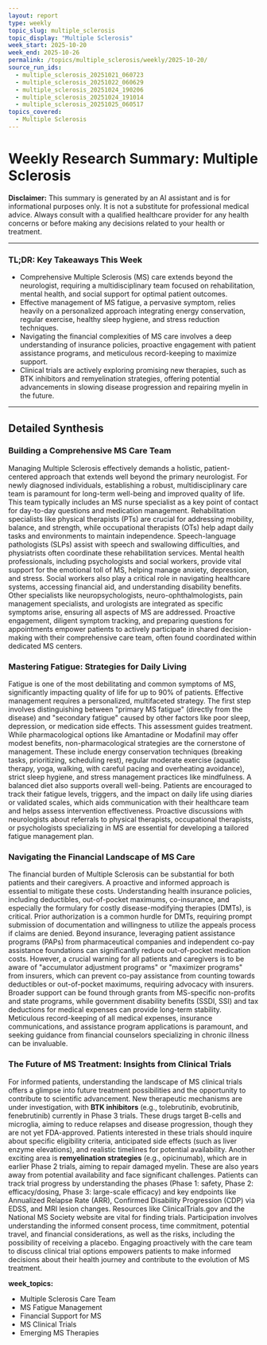 ```yaml
---
layout: report
type: weekly
topic_slug: multiple_sclerosis
topic_display: "Multiple Sclerosis"
week_start: 2025-10-20
week_end: 2025-10-26
permalink: /topics/multiple_sclerosis/weekly/2025-10-20/
source_run_ids:
  - multiple_sclerosis_20251021_060723
  - multiple_sclerosis_20251022_060629
  - multiple_sclerosis_20251024_190206
  - multiple_sclerosis_20251024_191014
  - multiple_sclerosis_20251025_060517
topics_covered:
  - Multiple Sclerosis
---
```


# Weekly Research Summary: Multiple Sclerosis

**Disclaimer:** This summary is generated by an AI assistant and is for informational purposes only. It is not a substitute for professional medical advice. Always consult with a qualified healthcare provider for any health concerns or before making any decisions related to your health or treatment.

---

### **TL;DR: Key Takeaways This Week**

- Comprehensive Multiple Sclerosis (MS) care extends beyond the neurologist, requiring a multidisciplinary team focused on rehabilitation, mental health, and social support for optimal patient outcomes.
- Effective management of MS fatigue, a pervasive symptom, relies heavily on a personalized approach integrating energy conservation, regular exercise, healthy sleep hygiene, and stress reduction techniques.
- Navigating the financial complexities of MS care involves a deep understanding of insurance policies, proactive engagement with patient assistance programs, and meticulous record-keeping to maximize support.
- Clinical trials are actively exploring promising new therapies, such as BTK inhibitors and remyelination strategies, offering potential advancements in slowing disease progression and repairing myelin in the future.

---

## Detailed Synthesis

### Building a Comprehensive MS Care Team

Managing Multiple Sclerosis effectively demands a holistic, patient-centered approach that extends well beyond the primary neurologist. For newly diagnosed individuals, establishing a robust, multidisciplinary care team is paramount for long-term well-being and improved quality of life. This team typically includes an MS nurse specialist as a key point of contact for day-to-day questions and medication management. Rehabilitation specialists like physical therapists (PTs) are crucial for addressing mobility, balance, and strength, while occupational therapists (OTs) help adapt daily tasks and environments to maintain independence. Speech-language pathologists (SLPs) assist with speech and swallowing difficulties, and physiatrists often coordinate these rehabilitation services. Mental health professionals, including psychologists and social workers, provide vital support for the emotional toll of MS, helping manage anxiety, depression, and stress. Social workers also play a critical role in navigating healthcare systems, accessing financial aid, and understanding disability benefits. Other specialists like neuropsychologists, neuro-ophthalmologists, pain management specialists, and urologists are integrated as specific symptoms arise, ensuring all aspects of MS are addressed. Proactive engagement, diligent symptom tracking, and preparing questions for appointments empower patients to actively participate in shared decision-making with their comprehensive care team, often found coordinated within dedicated MS centers.

### Mastering Fatigue: Strategies for Daily Living

Fatigue is one of the most debilitating and common symptoms of MS, significantly impacting quality of life for up to 90% of patients. Effective management requires a personalized, multifaceted strategy. The first step involves distinguishing between "primary MS fatigue" (directly from the disease) and "secondary fatigue" caused by other factors like poor sleep, depression, or medication side effects. This assessment guides treatment. While pharmacological options like Amantadine or Modafinil may offer modest benefits, non-pharmacological strategies are the cornerstone of management. These include energy conservation techniques (breaking tasks, prioritizing, scheduling rest), regular moderate exercise (aquatic therapy, yoga, walking, with careful pacing and overheating avoidance), strict sleep hygiene, and stress management practices like mindfulness. A balanced diet also supports overall well-being. Patients are encouraged to track their fatigue levels, triggers, and the impact on daily life using diaries or validated scales, which aids communication with their healthcare team and helps assess intervention effectiveness. Proactive discussions with neurologists about referrals to physical therapists, occupational therapists, or psychologists specializing in MS are essential for developing a tailored fatigue management plan.

### Navigating the Financial Landscape of MS Care

The financial burden of Multiple Sclerosis can be substantial for both patients and their caregivers. A proactive and informed approach is essential to mitigate these costs. Understanding health insurance policies, including deductibles, out-of-pocket maximums, co-insurance, and especially the formulary for costly disease-modifying therapies (DMTs), is critical. Prior authorization is a common hurdle for DMTs, requiring prompt submission of documentation and willingness to utilize the appeals process if claims are denied. Beyond insurance, leveraging patient assistance programs (PAPs) from pharmaceutical companies and independent co-pay assistance foundations can significantly reduce out-of-pocket medication costs. However, a crucial warning for all patients and caregivers is to be aware of "accumulator adjustment programs" or "maximizer programs" from insurers, which can prevent co-pay assistance from counting towards deductibles or out-of-pocket maximums, requiring advocacy with insurers. Broader support can be found through grants from MS-specific non-profits and state programs, while government disability benefits (SSDI, SSI) and tax deductions for medical expenses can provide long-term stability. Meticulous record-keeping of all medical expenses, insurance communications, and assistance program applications is paramount, and seeking guidance from financial counselors specializing in chronic illness can be invaluable.

### The Future of MS Treatment: Insights from Clinical Trials

For informed patients, understanding the landscape of MS clinical trials offers a glimpse into future treatment possibilities and the opportunity to contribute to scientific advancement. New therapeutic mechanisms are under investigation, with **BTK inhibitors** (e.g., tolebrutinib, evobrutinib, fenebrutinib) currently in Phase 3 trials. These drugs target B-cells and microglia, aiming to reduce relapses and disease progression, though they are not yet FDA-approved. Patients interested in these trials should inquire about specific eligibility criteria, anticipated side effects (such as liver enzyme elevations), and realistic timelines for potential availability. Another exciting area is **remyelination strategies** (e.g., opicinumab), which are in earlier Phase 2 trials, aiming to repair damaged myelin. These are also years away from potential availability and face significant challenges. Patients can track trial progress by understanding the phases (Phase 1: safety, Phase 2: efficacy/dosing, Phase 3: large-scale efficacy) and key endpoints like Annualized Relapse Rate (ARR), Confirmed Disability Progression (CDP) via EDSS, and MRI lesion changes. Resources like ClinicalTrials.gov and the National MS Society website are vital for finding trials. Participation involves understanding the informed consent process, time commitment, potential travel, and financial considerations, as well as the risks, including the possibility of receiving a placebo. Engaging proactively with the care team to discuss clinical trial options empowers patients to make informed decisions about their health journey and contribute to the evolution of MS treatment.

**week_topics:**
- Multiple Sclerosis Care Team
- MS Fatigue Management
- Financial Support for MS
- MS Clinical Trials
- Emerging MS Therapies
